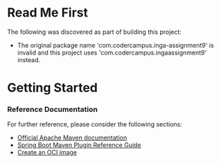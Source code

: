 # Read Me First
The following was discovered as part of building this project:

* The original package name 'com.codercampus.inga-assignment9' is invalid and this project uses 'com.codercampus.ingaassignment9' instead.

# Getting Started

### Reference Documentation
For further reference, please consider the following sections:

* [Official Apache Maven documentation](https://maven.apache.org/guides/index.html)
* [Spring Boot Maven Plugin Reference Guide](https://docs.spring.io/spring-boot/docs/2.6.7/maven-plugin/reference/html/)
* [Create an OCI image](https://docs.spring.io/spring-boot/docs/2.6.7/maven-plugin/reference/html/#build-image)

